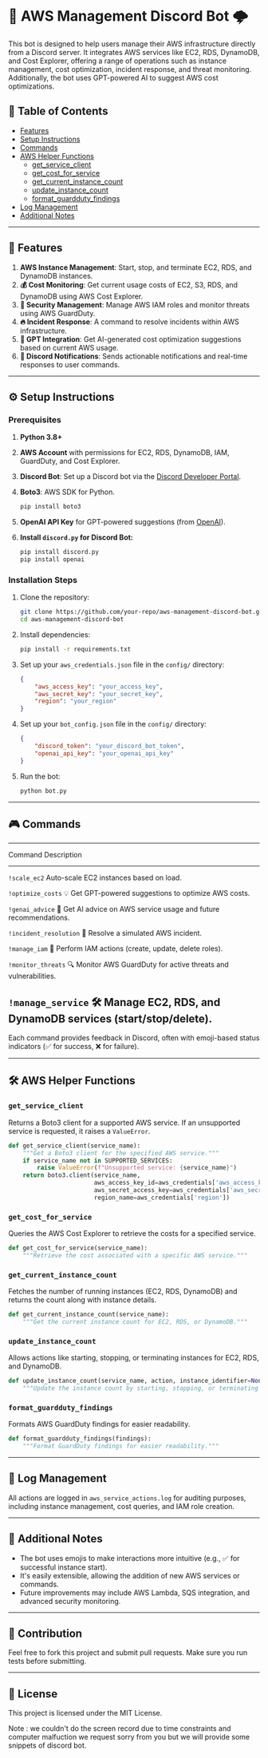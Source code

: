 # 🚀 AWS Management Discord Bot 🌩️

This bot is designed to help users manage their AWS infrastructure
directly from a Discord server. It integrates AWS services like EC2,
RDS, DynamoDB, and Cost Explorer, offering a range of operations such as
instance management, cost optimization, incident response, and threat
monitoring. Additionally, the bot uses GPT-powered AI to suggest AWS
cost optimizations.

## 📑 Table of Contents

-   [Features](#features)
-   [Setup Instructions](#setup-instructions)
-   [Commands](#commands)
-   [AWS Helper Functions](#aws-helper-functions)
    -   [get_service_client](#get_service_client)
    -   [get_cost_for_service](#get_cost_for_service)
    -   [get_current_instance_count](#get_current_instance_count)
    -   [update_instance_count](#update_instance_count)
    -   [format_guardduty_findings](#format_guardduty_findings)
-   [Log Management](#log-management)
-   [Additional Notes](#additional-notes)

------------------------------------------------------------------------

## 🎯 Features

1.  **AWS Instance Management**: Start, stop, and terminate EC2, RDS,
    and DynamoDB instances.
2.  **💰 Cost Monitoring**: Get current usage costs of EC2, S3, RDS, and
    DynamoDB using AWS Cost Explorer.
3.  **🔐 Security Management**: Manage AWS IAM roles and monitor threats
    using AWS GuardDuty.
4.  **🔥 Incident Response**: A command to resolve incidents within AWS
    infrastructure.
5.  **🧠 GPT Integration**: Get AI-generated cost optimization
    suggestions based on current AWS usage.
6.  **📢 Discord Notifications**: Sends actionable notifications and
    real-time responses to user commands.

------------------------------------------------------------------------

## ⚙️ Setup Instructions

### Prerequisites

1.  **Python 3.8+**

2.  **AWS Account** with permissions for EC2, RDS, DynamoDB, IAM,
    GuardDuty, and Cost Explorer.

3.  **Discord Bot**: Set up a Discord bot via the [Discord Developer
    Portal](https://discord.com/developers/applications).

4.  **Boto3**: AWS SDK for Python.

    ``` bash
    pip install boto3
    ```

5.  **OpenAI API Key** for GPT-powered suggestions (from
    [OpenAI](https://openai.com/api)).

6.  **Install `discord.py` for Discord Bot:**

    ``` bash
    pip install discord.py
    pip install openai
    ```

### Installation Steps

1.  Clone the repository:

    ``` bash
    git clone https://github.com/your-repo/aws-management-discord-bot.git
    cd aws-management-discord-bot
    ```

2.  Install dependencies:

    ``` bash
    pip install -r requirements.txt
    ```

3.  Set up your `aws_credentials.json` file in the `config/` directory:

    ``` json
    {
        "aws_access_key": "your_access_key",
        "aws_secret_key": "your_secret_key",
        "region": "your_region"
    }
    ```

4.  Set up your `bot_config.json` file in the `config/` directory:

    ``` json
    {
        "discord_token": "your_discord_bot_token",
        "openai_api_key": "your_openai_api_key"
    }
    ```

5.  Run the bot:

    ``` bash
    python bot.py
    ```

------------------------------------------------------------------------

## 🎮 Commands

  ------------------------------------------------------------------------------
  Command                  Description
  ------------------------ -----------------------------------------------------
  `!scale_ec2`             Auto-scale EC2 instances based on load.

  `!optimize_costs`        💡 Get GPT-powered suggestions to optimize AWS costs.

  `!genai_advice`          🤖 Get AI advice on AWS service usage and future
                           recommendations.

  `!incident_resolution`   🚨 Resolve a simulated AWS incident.

  `!manage_iam`            🔐 Perform IAM actions (create, update, delete
                           roles).

  `!monitor_threats`       🔍 Monitor AWS GuardDuty for active threats and
                           vulnerabilities.

  `!manage_service`        🛠️ Manage EC2, RDS, and DynamoDB services
                           (start/stop/delete).
  ------------------------------------------------------------------------------

Each command provides feedback in Discord, often with emoji-based status
indicators (✅ for success, ❌ for failure).

------------------------------------------------------------------------

## 🛠️ AWS Helper Functions

### `get_service_client`

Returns a Boto3 client for a supported AWS service. If an unsupported
service is requested, it raises a `ValueError`.

``` python
def get_service_client(service_name):
    """Get a Boto3 client for the specified AWS service."""
    if service_name not in SUPPORTED_SERVICES:
        raise ValueError(f"Unsupported service: {service_name}")
    return boto3.client(service_name,
                        aws_access_key_id=aws_credentials['aws_access_key'],
                        aws_secret_access_key=aws_credentials['aws_secret_key'],
                        region_name=aws_credentials['region'])
```

### `get_cost_for_service`

Queries the AWS Cost Explorer to retrieve the costs for a specified
service.

``` python
def get_cost_for_service(service_name):
    """Retrieve the cost associated with a specific AWS service."""
```

### `get_current_instance_count`

Fetches the number of running instances (EC2, RDS, DynamoDB) and returns
the count along with instance details.

``` python
def get_current_instance_count(service_name):
    """Get the current instance count for EC2, RDS, or DynamoDB."""
```

### `update_instance_count`

Allows actions like starting, stopping, or terminating instances for
EC2, RDS, and DynamoDB.

``` python
def update_instance_count(service_name, action, instance_identifier=None):
    """Update the instance count by starting, stopping, or terminating instances."""
```

### `format_guardduty_findings`

Formats AWS GuardDuty findings for easier readability.

``` python
def format_guardduty_findings(findings):
    """Format GuardDuty findings for easier readability."""
```

------------------------------------------------------------------------

## 📝 Log Management

All actions are logged in `aws_service_actions.log` for auditing
purposes, including instance management, cost queries, and IAM role
creation.

------------------------------------------------------------------------

## 🤔 Additional Notes

-   The bot uses emojis to make interactions more intuitive (e.g., ✅
    for successful instance start).
-   It's easily extensible, allowing the addition of new AWS services or
    commands.
-   Future improvements may include AWS Lambda, SQS integration, and
    advanced security monitoring.

------------------------------------------------------------------------

## 🤝 Contribution

Feel free to fork this project and submit pull requests. Make sure you
run tests before submitting.

------------------------------------------------------------------------

## 📄 License

This project is licensed under the MIT License.

Note : we couldn't do the screen record due to time constraints and computer malfuction we request sorry from you but we will provide some snippets of discord bot.
